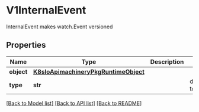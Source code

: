 # V1InternalEvent

InternalEvent makes watch.Event versioned

## Properties
Name | Type | Description | Notes
------------ | ------------- | ------------- | -------------
**object** | [**K8sIoApimachineryPkgRuntimeObject**](K8sIoApimachineryPkgRuntimeObject.md) |  | 
**type** | **str** |  | defaults to ""

[[Back to Model list]](../README.md#documentation-for-models) [[Back to API list]](../README.md#documentation-for-api-endpoints) [[Back to README]](../README.md)


